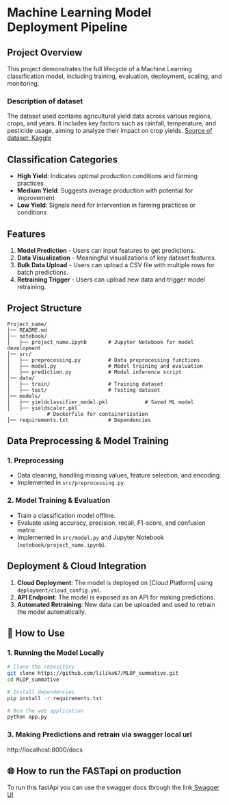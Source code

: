 # Machine Learning Model Deployment Pipeline

## Project Overview
This project demonstrates the full lifecycle of a Machine Learning classification model, including training, evaluation, deployment, scaling, and monitoring.


### Description of dataset

The  dataset used contains agricultural yield data across various regions, crops, and years. It includes key factors such as rainfall, temperature, and pesticide usage, aiming to analyze their impact on crop yields.
[Source of dataset: Kaggle](https://www.kaggle.com/datasets/patelris/crop-yield-prediction-dataset)

## Classification Categories
- **High Yield**: Indicates optimal production conditions and farming practices
- **Medium Yield**: Suggests average production with potential for improvement
- **Low Yield**: Signals need for intervention in farming practices or conditions
  
## Features
1. **Model Prediction** - Users can input features to get predictions.
2. **Data Visualization** - Meaningful visualizations of key dataset features.
3. **Bulk Data Upload** - Users can upload a CSV file with multiple rows for batch predictions.
4. **Retraining Trigger** - Users can upload new data and trigger model retraining.


## Project Structure
```
Project_name/
│── README.md
│── notebook/
│   ├── project_name.ipynb       # Jupyter Notebook for model development
│── src/
│   ├── preprocessing.py         # Data preprocessing functions
│   ├── model.py                 # Model training and evaluation
│   ├── prediction.py            # Model inference script
│── data/
│   ├── train/                   # Training dataset
│   ├── test/                    # Testing dataset
│── models/
│   ├── yieldclassifier_model.pkl            # Saved ML model 
│   ├── yieldscaler.pkl             
             # Dockerfile for containerization                  
│── requirements.txt             # Dependencies
```

##  Data Preprocessing & Model Training
### 1️. Preprocessing
- Data cleaning, handling missing values, feature selection, and encoding.
- Implemented in `src/preprocessing.py`.

### 2️. Model Training & Evaluation
- Train a classification model offline.
- Evaluate using accuracy, precision, recall, F1-score, and confusion matrix.
- Implemented in `src/model.py` and Jupyter Notebook (`notebook/project_name.ipynb`).

##  Deployment & Cloud Integration
1. **Cloud Deployment**: The model is deployed on [Cloud Platform] using `deployment/cloud_config.yml`.
2. **API Endpoint**: The model is exposed as an API for making predictions.
3. **Automated Retraining**: New data can be uploaded and used to retrain the model automatically.

## 🎯 How to Use
### 1️. Running the Model Locally
```bash
# Clone the repository
git clone https://github.com/lilika67/MLOP_summative.git
cd MLOP_summative

# Install dependencies
pip install -r requirements.txt

# Run the web application
python app.py
```


### 3️. Making Predictions and retrain via swagger local  url 
http://localhost:8000/docs


## 🌐 How to run the FASTapi on production
To run this fastApi you can use the swagger docs through the link[ Swagger UI](https://ezanai.onrender.com/docs)




